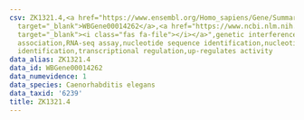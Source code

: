 ```yaml
---
csv: ZK1321.4,<a href="https://www.ensembl.org/Homo_sapiens/Gene/Summary?db=core;g=WBGene00014262"
  target="_blank">WBGene00014262</a>,<a href="https://www.ncbi.nlm.nih.gov/pubmed/27496166"
  target="_blank"><i class="fas fa-file"></i></a>",genetic interference,functional
  association,RNA-seq assay,nucleotide sequence identification,nucleotide sequence
  identification,transcriptional regulation,up-regulates activity
data_alias: ZK1321.4
data_id: WBGene00014262
data_numevidence: 1
data_species: Caenorhabditis elegans
data_taxid: '6239'
title: ZK1321.4
---
```

